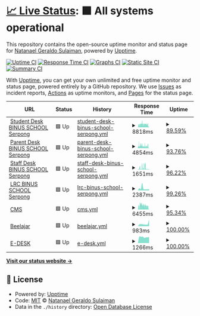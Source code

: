# [📈 Live Status](https://NatanaelGeraldoS.github.io/BINUSWeb): <!--live status--> **🟩 All systems operational**

This repository contains the open-source uptime monitor and status page for [Natanael Geraldo Sulaiman](https://NatanaelGeraldoS.github.io/BINUSWeb), powered by [Upptime](https://github.com/upptime/upptime).

[![Uptime CI](https://github.com/NatanaelGeraldoS/BINUSWeb/workflows/Uptime%20CI/badge.svg)](https://github.com/NatanaelGeraldoS/BINUSWeb/actions?query=workflow%3A%22Uptime+CI%22)
[![Response Time CI](https://github.com/NatanaelGeraldoS/BINUSWeb/workflows/Response%20Time%20CI/badge.svg)](https://github.com/NatanaelGeraldoS/BINUSWeb/actions?query=workflow%3A%22Response+Time+CI%22)
[![Graphs CI](https://github.com/NatanaelGeraldoS/BINUSWeb/workflows/Graphs%20CI/badge.svg)](https://github.com/NatanaelGeraldoS/BINUSWeb/actions?query=workflow%3A%22Graphs+CI%22)
[![Static Site CI](https://github.com/NatanaelGeraldoS/BINUSWeb/workflows/Static%20Site%20CI/badge.svg)](https://github.com/NatanaelGeraldoS/BINUSWeb/actions?query=workflow%3A%22Static+Site+CI%22)
[![Summary CI](https://github.com/NatanaelGeraldoS/BINUSWeb/workflows/Summary%20CI/badge.svg)](https://github.com/NatanaelGeraldoS/BINUSWeb/actions?query=workflow%3A%22Summary+CI%22)

With [Upptime](https://upptime.js.org), you can get your own unlimited and free uptime monitor and status page, powered entirely by a GitHub repository. We use [Issues](https://github.com/NatanaelGeraldoS/BINUSWeb/issues) as incident reports, [Actions](https://github.com/NatanaelGeraldoS/BINUSWeb/actions) as uptime monitors, and [Pages](https://NatanaelGeraldoS.github.io/BINUSWeb) for the status page.

<!--start: status pages-->
<!-- This summary is generated by Upptime (https://github.com/upptime/upptime) -->
<!-- Do not edit this manually, your changes will be overwritten -->
<!-- prettier-ignore -->
| URL | Status | History | Response Time | Uptime |
| --- | ------ | ------- | ------------- | ------ |
| <img alt="" src="https://icons.duckduckgo.com/ip3/serpong.binus-school.net.ico" height="13"> [Student Desk BINUS SCHOOL Serpong](https://serpong.binus-school.net/student/LoginBinusian.aspx) | 🟩 Up | [student-desk-binus-school-serpong.yml](https://github.com/NatanaelGeraldoS/BINUSWeb/commits/HEAD/history/student-desk-binus-school-serpong.yml) | <details><summary><img alt="Response time graph" src="./graphs/student-desk-binus-school-serpong/response-time-week.png" height="20"> 8818ms</summary><br><a href="https://NatanaelGeraldoS.github.io/BINUSWeb/history/student-desk-binus-school-serpong"><img alt="Response time 4054" src="https://img.shields.io/endpoint?url=https%3A%2F%2Fraw.githubusercontent.com%2FNatanaelGeraldoS%2FBINUSWeb%2FHEAD%2Fapi%2Fstudent-desk-binus-school-serpong%2Fresponse-time.json"></a><br><a href="https://NatanaelGeraldoS.github.io/BINUSWeb/history/student-desk-binus-school-serpong"><img alt="24-hour response time 1356" src="https://img.shields.io/endpoint?url=https%3A%2F%2Fraw.githubusercontent.com%2FNatanaelGeraldoS%2FBINUSWeb%2FHEAD%2Fapi%2Fstudent-desk-binus-school-serpong%2Fresponse-time-day.json"></a><br><a href="https://NatanaelGeraldoS.github.io/BINUSWeb/history/student-desk-binus-school-serpong"><img alt="7-day response time 8818" src="https://img.shields.io/endpoint?url=https%3A%2F%2Fraw.githubusercontent.com%2FNatanaelGeraldoS%2FBINUSWeb%2FHEAD%2Fapi%2Fstudent-desk-binus-school-serpong%2Fresponse-time-week.json"></a><br><a href="https://NatanaelGeraldoS.github.io/BINUSWeb/history/student-desk-binus-school-serpong"><img alt="30-day response time 8139" src="https://img.shields.io/endpoint?url=https%3A%2F%2Fraw.githubusercontent.com%2FNatanaelGeraldoS%2FBINUSWeb%2FHEAD%2Fapi%2Fstudent-desk-binus-school-serpong%2Fresponse-time-month.json"></a><br><a href="https://NatanaelGeraldoS.github.io/BINUSWeb/history/student-desk-binus-school-serpong"><img alt="1-year response time 4545" src="https://img.shields.io/endpoint?url=https%3A%2F%2Fraw.githubusercontent.com%2FNatanaelGeraldoS%2FBINUSWeb%2FHEAD%2Fapi%2Fstudent-desk-binus-school-serpong%2Fresponse-time-year.json"></a></details> | <details><summary><a href="https://NatanaelGeraldoS.github.io/BINUSWeb/history/student-desk-binus-school-serpong">89.59%</a></summary><a href="https://NatanaelGeraldoS.github.io/BINUSWeb/history/student-desk-binus-school-serpong"><img alt="All-time uptime 99.73%" src="https://img.shields.io/endpoint?url=https%3A%2F%2Fraw.githubusercontent.com%2FNatanaelGeraldoS%2FBINUSWeb%2FHEAD%2Fapi%2Fstudent-desk-binus-school-serpong%2Fuptime.json"></a><br><a href="https://NatanaelGeraldoS.github.io/BINUSWeb/history/student-desk-binus-school-serpong"><img alt="24-hour uptime 100.00%" src="https://img.shields.io/endpoint?url=https%3A%2F%2Fraw.githubusercontent.com%2FNatanaelGeraldoS%2FBINUSWeb%2FHEAD%2Fapi%2Fstudent-desk-binus-school-serpong%2Fuptime-day.json"></a><br><a href="https://NatanaelGeraldoS.github.io/BINUSWeb/history/student-desk-binus-school-serpong"><img alt="7-day uptime 89.59%" src="https://img.shields.io/endpoint?url=https%3A%2F%2Fraw.githubusercontent.com%2FNatanaelGeraldoS%2FBINUSWeb%2FHEAD%2Fapi%2Fstudent-desk-binus-school-serpong%2Fuptime-week.json"></a><br><a href="https://NatanaelGeraldoS.github.io/BINUSWeb/history/student-desk-binus-school-serpong"><img alt="30-day uptime 91.12%" src="https://img.shields.io/endpoint?url=https%3A%2F%2Fraw.githubusercontent.com%2FNatanaelGeraldoS%2FBINUSWeb%2FHEAD%2Fapi%2Fstudent-desk-binus-school-serpong%2Fuptime-month.json"></a><br><a href="https://NatanaelGeraldoS.github.io/BINUSWeb/history/student-desk-binus-school-serpong"><img alt="1-year uptime 99.25%" src="https://img.shields.io/endpoint?url=https%3A%2F%2Fraw.githubusercontent.com%2FNatanaelGeraldoS%2FBINUSWeb%2FHEAD%2Fapi%2Fstudent-desk-binus-school-serpong%2Fuptime-year.json"></a></details>
| <img alt="" src="https://icons.duckduckgo.com/ip3/serpong.binus-school.net.ico" height="13"> [Parent Desk BINUS SCHOOL Serpong](https://serpong.binus-school.net/parent/LoginBinusian.aspx) | 🟩 Up | [parent-desk-binus-school-serpong.yml](https://github.com/NatanaelGeraldoS/BINUSWeb/commits/HEAD/history/parent-desk-binus-school-serpong.yml) | <details><summary><img alt="Response time graph" src="./graphs/parent-desk-binus-school-serpong/response-time-week.png" height="20"> 4854ms</summary><br><a href="https://NatanaelGeraldoS.github.io/BINUSWeb/history/parent-desk-binus-school-serpong"><img alt="Response time 1970" src="https://img.shields.io/endpoint?url=https%3A%2F%2Fraw.githubusercontent.com%2FNatanaelGeraldoS%2FBINUSWeb%2FHEAD%2Fapi%2Fparent-desk-binus-school-serpong%2Fresponse-time.json"></a><br><a href="https://NatanaelGeraldoS.github.io/BINUSWeb/history/parent-desk-binus-school-serpong"><img alt="24-hour response time 486" src="https://img.shields.io/endpoint?url=https%3A%2F%2Fraw.githubusercontent.com%2FNatanaelGeraldoS%2FBINUSWeb%2FHEAD%2Fapi%2Fparent-desk-binus-school-serpong%2Fresponse-time-day.json"></a><br><a href="https://NatanaelGeraldoS.github.io/BINUSWeb/history/parent-desk-binus-school-serpong"><img alt="7-day response time 4854" src="https://img.shields.io/endpoint?url=https%3A%2F%2Fraw.githubusercontent.com%2FNatanaelGeraldoS%2FBINUSWeb%2FHEAD%2Fapi%2Fparent-desk-binus-school-serpong%2Fresponse-time-week.json"></a><br><a href="https://NatanaelGeraldoS.github.io/BINUSWeb/history/parent-desk-binus-school-serpong"><img alt="30-day response time 4450" src="https://img.shields.io/endpoint?url=https%3A%2F%2Fraw.githubusercontent.com%2FNatanaelGeraldoS%2FBINUSWeb%2FHEAD%2Fapi%2Fparent-desk-binus-school-serpong%2Fresponse-time-month.json"></a><br><a href="https://NatanaelGeraldoS.github.io/BINUSWeb/history/parent-desk-binus-school-serpong"><img alt="1-year response time 2318" src="https://img.shields.io/endpoint?url=https%3A%2F%2Fraw.githubusercontent.com%2FNatanaelGeraldoS%2FBINUSWeb%2FHEAD%2Fapi%2Fparent-desk-binus-school-serpong%2Fresponse-time-year.json"></a></details> | <details><summary><a href="https://NatanaelGeraldoS.github.io/BINUSWeb/history/parent-desk-binus-school-serpong">93.76%</a></summary><a href="https://NatanaelGeraldoS.github.io/BINUSWeb/history/parent-desk-binus-school-serpong"><img alt="All-time uptime 99.74%" src="https://img.shields.io/endpoint?url=https%3A%2F%2Fraw.githubusercontent.com%2FNatanaelGeraldoS%2FBINUSWeb%2FHEAD%2Fapi%2Fparent-desk-binus-school-serpong%2Fuptime.json"></a><br><a href="https://NatanaelGeraldoS.github.io/BINUSWeb/history/parent-desk-binus-school-serpong"><img alt="24-hour uptime 100.00%" src="https://img.shields.io/endpoint?url=https%3A%2F%2Fraw.githubusercontent.com%2FNatanaelGeraldoS%2FBINUSWeb%2FHEAD%2Fapi%2Fparent-desk-binus-school-serpong%2Fuptime-day.json"></a><br><a href="https://NatanaelGeraldoS.github.io/BINUSWeb/history/parent-desk-binus-school-serpong"><img alt="7-day uptime 93.76%" src="https://img.shields.io/endpoint?url=https%3A%2F%2Fraw.githubusercontent.com%2FNatanaelGeraldoS%2FBINUSWeb%2FHEAD%2Fapi%2Fparent-desk-binus-school-serpong%2Fuptime-week.json"></a><br><a href="https://NatanaelGeraldoS.github.io/BINUSWeb/history/parent-desk-binus-school-serpong"><img alt="30-day uptime 93.46%" src="https://img.shields.io/endpoint?url=https%3A%2F%2Fraw.githubusercontent.com%2FNatanaelGeraldoS%2FBINUSWeb%2FHEAD%2Fapi%2Fparent-desk-binus-school-serpong%2Fuptime-month.json"></a><br><a href="https://NatanaelGeraldoS.github.io/BINUSWeb/history/parent-desk-binus-school-serpong"><img alt="1-year uptime 99.28%" src="https://img.shields.io/endpoint?url=https%3A%2F%2Fraw.githubusercontent.com%2FNatanaelGeraldoS%2FBINUSWeb%2FHEAD%2Fapi%2Fparent-desk-binus-school-serpong%2Fuptime-year.json"></a></details>
| <img alt="" src="https://icons.duckduckgo.com/ip3/serpong.binus-school.net.ico" height="13"> [Staff Desk BINUS SCHOOL Serpong](https://serpong.binus-school.net/staffdesk/LoginBinusian.aspx) | 🟩 Up | [staff-desk-binus-school-serpong.yml](https://github.com/NatanaelGeraldoS/BINUSWeb/commits/HEAD/history/staff-desk-binus-school-serpong.yml) | <details><summary><img alt="Response time graph" src="./graphs/staff-desk-binus-school-serpong/response-time-week.png" height="20"> 1651ms</summary><br><a href="https://NatanaelGeraldoS.github.io/BINUSWeb/history/staff-desk-binus-school-serpong"><img alt="Response time 1011" src="https://img.shields.io/endpoint?url=https%3A%2F%2Fraw.githubusercontent.com%2FNatanaelGeraldoS%2FBINUSWeb%2FHEAD%2Fapi%2Fstaff-desk-binus-school-serpong%2Fresponse-time.json"></a><br><a href="https://NatanaelGeraldoS.github.io/BINUSWeb/history/staff-desk-binus-school-serpong"><img alt="24-hour response time 247" src="https://img.shields.io/endpoint?url=https%3A%2F%2Fraw.githubusercontent.com%2FNatanaelGeraldoS%2FBINUSWeb%2FHEAD%2Fapi%2Fstaff-desk-binus-school-serpong%2Fresponse-time-day.json"></a><br><a href="https://NatanaelGeraldoS.github.io/BINUSWeb/history/staff-desk-binus-school-serpong"><img alt="7-day response time 1651" src="https://img.shields.io/endpoint?url=https%3A%2F%2Fraw.githubusercontent.com%2FNatanaelGeraldoS%2FBINUSWeb%2FHEAD%2Fapi%2Fstaff-desk-binus-school-serpong%2Fresponse-time-week.json"></a><br><a href="https://NatanaelGeraldoS.github.io/BINUSWeb/history/staff-desk-binus-school-serpong"><img alt="30-day response time 1866" src="https://img.shields.io/endpoint?url=https%3A%2F%2Fraw.githubusercontent.com%2FNatanaelGeraldoS%2FBINUSWeb%2FHEAD%2Fapi%2Fstaff-desk-binus-school-serpong%2Fresponse-time-month.json"></a><br><a href="https://NatanaelGeraldoS.github.io/BINUSWeb/history/staff-desk-binus-school-serpong"><img alt="1-year response time 1134" src="https://img.shields.io/endpoint?url=https%3A%2F%2Fraw.githubusercontent.com%2FNatanaelGeraldoS%2FBINUSWeb%2FHEAD%2Fapi%2Fstaff-desk-binus-school-serpong%2Fresponse-time-year.json"></a></details> | <details><summary><a href="https://NatanaelGeraldoS.github.io/BINUSWeb/history/staff-desk-binus-school-serpong">96.22%</a></summary><a href="https://NatanaelGeraldoS.github.io/BINUSWeb/history/staff-desk-binus-school-serpong"><img alt="All-time uptime 99.55%" src="https://img.shields.io/endpoint?url=https%3A%2F%2Fraw.githubusercontent.com%2FNatanaelGeraldoS%2FBINUSWeb%2FHEAD%2Fapi%2Fstaff-desk-binus-school-serpong%2Fuptime.json"></a><br><a href="https://NatanaelGeraldoS.github.io/BINUSWeb/history/staff-desk-binus-school-serpong"><img alt="24-hour uptime 100.00%" src="https://img.shields.io/endpoint?url=https%3A%2F%2Fraw.githubusercontent.com%2FNatanaelGeraldoS%2FBINUSWeb%2FHEAD%2Fapi%2Fstaff-desk-binus-school-serpong%2Fuptime-day.json"></a><br><a href="https://NatanaelGeraldoS.github.io/BINUSWeb/history/staff-desk-binus-school-serpong"><img alt="7-day uptime 96.22%" src="https://img.shields.io/endpoint?url=https%3A%2F%2Fraw.githubusercontent.com%2FNatanaelGeraldoS%2FBINUSWeb%2FHEAD%2Fapi%2Fstaff-desk-binus-school-serpong%2Fuptime-week.json"></a><br><a href="https://NatanaelGeraldoS.github.io/BINUSWeb/history/staff-desk-binus-school-serpong"><img alt="30-day uptime 96.24%" src="https://img.shields.io/endpoint?url=https%3A%2F%2Fraw.githubusercontent.com%2FNatanaelGeraldoS%2FBINUSWeb%2FHEAD%2Fapi%2Fstaff-desk-binus-school-serpong%2Fuptime-month.json"></a><br><a href="https://NatanaelGeraldoS.github.io/BINUSWeb/history/staff-desk-binus-school-serpong"><img alt="1-year uptime 99.24%" src="https://img.shields.io/endpoint?url=https%3A%2F%2Fraw.githubusercontent.com%2FNatanaelGeraldoS%2FBINUSWeb%2FHEAD%2Fapi%2Fstaff-desk-binus-school-serpong%2Fuptime-year.json"></a></details>
| <img alt="" src="https://icons.duckduckgo.com/ip3/serpong.binus-school.net.ico" height="13"> [LRC BINUS SCHOOL Serpong](http://serpong.binus-school.net/Library/) | 🟩 Up | [lrc-binus-school-serpong.yml](https://github.com/NatanaelGeraldoS/BINUSWeb/commits/HEAD/history/lrc-binus-school-serpong.yml) | <details><summary><img alt="Response time graph" src="./graphs/lrc-binus-school-serpong/response-time-week.png" height="20"> 2387ms</summary><br><a href="https://NatanaelGeraldoS.github.io/BINUSWeb/history/lrc-binus-school-serpong"><img alt="Response time 1761" src="https://img.shields.io/endpoint?url=https%3A%2F%2Fraw.githubusercontent.com%2FNatanaelGeraldoS%2FBINUSWeb%2FHEAD%2Fapi%2Flrc-binus-school-serpong%2Fresponse-time.json"></a><br><a href="https://NatanaelGeraldoS.github.io/BINUSWeb/history/lrc-binus-school-serpong"><img alt="24-hour response time 1462" src="https://img.shields.io/endpoint?url=https%3A%2F%2Fraw.githubusercontent.com%2FNatanaelGeraldoS%2FBINUSWeb%2FHEAD%2Fapi%2Flrc-binus-school-serpong%2Fresponse-time-day.json"></a><br><a href="https://NatanaelGeraldoS.github.io/BINUSWeb/history/lrc-binus-school-serpong"><img alt="7-day response time 2387" src="https://img.shields.io/endpoint?url=https%3A%2F%2Fraw.githubusercontent.com%2FNatanaelGeraldoS%2FBINUSWeb%2FHEAD%2Fapi%2Flrc-binus-school-serpong%2Fresponse-time-week.json"></a><br><a href="https://NatanaelGeraldoS.github.io/BINUSWeb/history/lrc-binus-school-serpong"><img alt="30-day response time 2389" src="https://img.shields.io/endpoint?url=https%3A%2F%2Fraw.githubusercontent.com%2FNatanaelGeraldoS%2FBINUSWeb%2FHEAD%2Fapi%2Flrc-binus-school-serpong%2Fresponse-time-month.json"></a><br><a href="https://NatanaelGeraldoS.github.io/BINUSWeb/history/lrc-binus-school-serpong"><img alt="1-year response time 1802" src="https://img.shields.io/endpoint?url=https%3A%2F%2Fraw.githubusercontent.com%2FNatanaelGeraldoS%2FBINUSWeb%2FHEAD%2Fapi%2Flrc-binus-school-serpong%2Fresponse-time-year.json"></a></details> | <details><summary><a href="https://NatanaelGeraldoS.github.io/BINUSWeb/history/lrc-binus-school-serpong">99.26%</a></summary><a href="https://NatanaelGeraldoS.github.io/BINUSWeb/history/lrc-binus-school-serpong"><img alt="All-time uptime 98.28%" src="https://img.shields.io/endpoint?url=https%3A%2F%2Fraw.githubusercontent.com%2FNatanaelGeraldoS%2FBINUSWeb%2FHEAD%2Fapi%2Flrc-binus-school-serpong%2Fuptime.json"></a><br><a href="https://NatanaelGeraldoS.github.io/BINUSWeb/history/lrc-binus-school-serpong"><img alt="24-hour uptime 100.00%" src="https://img.shields.io/endpoint?url=https%3A%2F%2Fraw.githubusercontent.com%2FNatanaelGeraldoS%2FBINUSWeb%2FHEAD%2Fapi%2Flrc-binus-school-serpong%2Fuptime-day.json"></a><br><a href="https://NatanaelGeraldoS.github.io/BINUSWeb/history/lrc-binus-school-serpong"><img alt="7-day uptime 99.26%" src="https://img.shields.io/endpoint?url=https%3A%2F%2Fraw.githubusercontent.com%2FNatanaelGeraldoS%2FBINUSWeb%2FHEAD%2Fapi%2Flrc-binus-school-serpong%2Fuptime-week.json"></a><br><a href="https://NatanaelGeraldoS.github.io/BINUSWeb/history/lrc-binus-school-serpong"><img alt="30-day uptime 78.92%" src="https://img.shields.io/endpoint?url=https%3A%2F%2Fraw.githubusercontent.com%2FNatanaelGeraldoS%2FBINUSWeb%2FHEAD%2Fapi%2Flrc-binus-school-serpong%2Fuptime-month.json"></a><br><a href="https://NatanaelGeraldoS.github.io/BINUSWeb/history/lrc-binus-school-serpong"><img alt="1-year uptime 97.79%" src="https://img.shields.io/endpoint?url=https%3A%2F%2Fraw.githubusercontent.com%2FNatanaelGeraldoS%2FBINUSWeb%2FHEAD%2Fapi%2Flrc-binus-school-serpong%2Fuptime-year.json"></a></details>
| <img alt="" src="https://icons.duckduckgo.com/ip3/cmsschool.binus.edu.ico" height="13"> [CMS](http://cmsschool.binus.edu/) | 🟩 Up | [cms.yml](https://github.com/NatanaelGeraldoS/BINUSWeb/commits/HEAD/history/cms.yml) | <details><summary><img alt="Response time graph" src="./graphs/cms/response-time-week.png" height="20"> 6455ms</summary><br><a href="https://NatanaelGeraldoS.github.io/BINUSWeb/history/cms"><img alt="Response time 2506" src="https://img.shields.io/endpoint?url=https%3A%2F%2Fraw.githubusercontent.com%2FNatanaelGeraldoS%2FBINUSWeb%2FHEAD%2Fapi%2Fcms%2Fresponse-time.json"></a><br><a href="https://NatanaelGeraldoS.github.io/BINUSWeb/history/cms"><img alt="24-hour response time 541" src="https://img.shields.io/endpoint?url=https%3A%2F%2Fraw.githubusercontent.com%2FNatanaelGeraldoS%2FBINUSWeb%2FHEAD%2Fapi%2Fcms%2Fresponse-time-day.json"></a><br><a href="https://NatanaelGeraldoS.github.io/BINUSWeb/history/cms"><img alt="7-day response time 6455" src="https://img.shields.io/endpoint?url=https%3A%2F%2Fraw.githubusercontent.com%2FNatanaelGeraldoS%2FBINUSWeb%2FHEAD%2Fapi%2Fcms%2Fresponse-time-week.json"></a><br><a href="https://NatanaelGeraldoS.github.io/BINUSWeb/history/cms"><img alt="30-day response time 6680" src="https://img.shields.io/endpoint?url=https%3A%2F%2Fraw.githubusercontent.com%2FNatanaelGeraldoS%2FBINUSWeb%2FHEAD%2Fapi%2Fcms%2Fresponse-time-month.json"></a><br><a href="https://NatanaelGeraldoS.github.io/BINUSWeb/history/cms"><img alt="1-year response time 2883" src="https://img.shields.io/endpoint?url=https%3A%2F%2Fraw.githubusercontent.com%2FNatanaelGeraldoS%2FBINUSWeb%2FHEAD%2Fapi%2Fcms%2Fresponse-time-year.json"></a></details> | <details><summary><a href="https://NatanaelGeraldoS.github.io/BINUSWeb/history/cms">95.34%</a></summary><a href="https://NatanaelGeraldoS.github.io/BINUSWeb/history/cms"><img alt="All-time uptime 99.18%" src="https://img.shields.io/endpoint?url=https%3A%2F%2Fraw.githubusercontent.com%2FNatanaelGeraldoS%2FBINUSWeb%2FHEAD%2Fapi%2Fcms%2Fuptime.json"></a><br><a href="https://NatanaelGeraldoS.github.io/BINUSWeb/history/cms"><img alt="24-hour uptime 100.00%" src="https://img.shields.io/endpoint?url=https%3A%2F%2Fraw.githubusercontent.com%2FNatanaelGeraldoS%2FBINUSWeb%2FHEAD%2Fapi%2Fcms%2Fuptime-day.json"></a><br><a href="https://NatanaelGeraldoS.github.io/BINUSWeb/history/cms"><img alt="7-day uptime 95.34%" src="https://img.shields.io/endpoint?url=https%3A%2F%2Fraw.githubusercontent.com%2FNatanaelGeraldoS%2FBINUSWeb%2FHEAD%2Fapi%2Fcms%2Fuptime-week.json"></a><br><a href="https://NatanaelGeraldoS.github.io/BINUSWeb/history/cms"><img alt="30-day uptime 95.93%" src="https://img.shields.io/endpoint?url=https%3A%2F%2Fraw.githubusercontent.com%2FNatanaelGeraldoS%2FBINUSWeb%2FHEAD%2Fapi%2Fcms%2Fuptime-month.json"></a><br><a href="https://NatanaelGeraldoS.github.io/BINUSWeb/history/cms"><img alt="1-year uptime 99.34%" src="https://img.shields.io/endpoint?url=https%3A%2F%2Fraw.githubusercontent.com%2FNatanaelGeraldoS%2FBINUSWeb%2FHEAD%2Fapi%2Fcms%2Fuptime-year.json"></a></details>
| <img alt="" src="https://icons.duckduckgo.com/ip3/beelajar.apps.binus.edu.ico" height="13"> [Beelajar](https://beelajar.apps.binus.edu/) | 🟩 Up | [beelajar.yml](https://github.com/NatanaelGeraldoS/BINUSWeb/commits/HEAD/history/beelajar.yml) | <details><summary><img alt="Response time graph" src="./graphs/beelajar/response-time-week.png" height="20"> 983ms</summary><br><a href="https://NatanaelGeraldoS.github.io/BINUSWeb/history/beelajar"><img alt="Response time 732" src="https://img.shields.io/endpoint?url=https%3A%2F%2Fraw.githubusercontent.com%2FNatanaelGeraldoS%2FBINUSWeb%2FHEAD%2Fapi%2Fbeelajar%2Fresponse-time.json"></a><br><a href="https://NatanaelGeraldoS.github.io/BINUSWeb/history/beelajar"><img alt="24-hour response time 2555" src="https://img.shields.io/endpoint?url=https%3A%2F%2Fraw.githubusercontent.com%2FNatanaelGeraldoS%2FBINUSWeb%2FHEAD%2Fapi%2Fbeelajar%2Fresponse-time-day.json"></a><br><a href="https://NatanaelGeraldoS.github.io/BINUSWeb/history/beelajar"><img alt="7-day response time 983" src="https://img.shields.io/endpoint?url=https%3A%2F%2Fraw.githubusercontent.com%2FNatanaelGeraldoS%2FBINUSWeb%2FHEAD%2Fapi%2Fbeelajar%2Fresponse-time-week.json"></a><br><a href="https://NatanaelGeraldoS.github.io/BINUSWeb/history/beelajar"><img alt="30-day response time 787" src="https://img.shields.io/endpoint?url=https%3A%2F%2Fraw.githubusercontent.com%2FNatanaelGeraldoS%2FBINUSWeb%2FHEAD%2Fapi%2Fbeelajar%2Fresponse-time-month.json"></a><br><a href="https://NatanaelGeraldoS.github.io/BINUSWeb/history/beelajar"><img alt="1-year response time 730" src="https://img.shields.io/endpoint?url=https%3A%2F%2Fraw.githubusercontent.com%2FNatanaelGeraldoS%2FBINUSWeb%2FHEAD%2Fapi%2Fbeelajar%2Fresponse-time-year.json"></a></details> | <details><summary><a href="https://NatanaelGeraldoS.github.io/BINUSWeb/history/beelajar">100.00%</a></summary><a href="https://NatanaelGeraldoS.github.io/BINUSWeb/history/beelajar"><img alt="All-time uptime 99.74%" src="https://img.shields.io/endpoint?url=https%3A%2F%2Fraw.githubusercontent.com%2FNatanaelGeraldoS%2FBINUSWeb%2FHEAD%2Fapi%2Fbeelajar%2Fuptime.json"></a><br><a href="https://NatanaelGeraldoS.github.io/BINUSWeb/history/beelajar"><img alt="24-hour uptime 100.00%" src="https://img.shields.io/endpoint?url=https%3A%2F%2Fraw.githubusercontent.com%2FNatanaelGeraldoS%2FBINUSWeb%2FHEAD%2Fapi%2Fbeelajar%2Fuptime-day.json"></a><br><a href="https://NatanaelGeraldoS.github.io/BINUSWeb/history/beelajar"><img alt="7-day uptime 100.00%" src="https://img.shields.io/endpoint?url=https%3A%2F%2Fraw.githubusercontent.com%2FNatanaelGeraldoS%2FBINUSWeb%2FHEAD%2Fapi%2Fbeelajar%2Fuptime-week.json"></a><br><a href="https://NatanaelGeraldoS.github.io/BINUSWeb/history/beelajar"><img alt="30-day uptime 100.00%" src="https://img.shields.io/endpoint?url=https%3A%2F%2Fraw.githubusercontent.com%2FNatanaelGeraldoS%2FBINUSWeb%2FHEAD%2Fapi%2Fbeelajar%2Fuptime-month.json"></a><br><a href="https://NatanaelGeraldoS.github.io/BINUSWeb/history/beelajar"><img alt="1-year uptime 99.79%" src="https://img.shields.io/endpoint?url=https%3A%2F%2Fraw.githubusercontent.com%2FNatanaelGeraldoS%2FBINUSWeb%2FHEAD%2Fapi%2Fbeelajar%2Fuptime-year.json"></a></details>
| <img alt="" src="https://icons.duckduckgo.com/ip3/e-desk.binus.sch.id.ico" height="13"> [E-DESK](https://e-desk.binus.sch.id/) | 🟩 Up | [e-desk.yml](https://github.com/NatanaelGeraldoS/BINUSWeb/commits/HEAD/history/e-desk.yml) | <details><summary><img alt="Response time graph" src="./graphs/e-desk/response-time-week.png" height="20"> 1266ms</summary><br><a href="https://NatanaelGeraldoS.github.io/BINUSWeb/history/e-desk"><img alt="Response time 1342" src="https://img.shields.io/endpoint?url=https%3A%2F%2Fraw.githubusercontent.com%2FNatanaelGeraldoS%2FBINUSWeb%2FHEAD%2Fapi%2Fe-desk%2Fresponse-time.json"></a><br><a href="https://NatanaelGeraldoS.github.io/BINUSWeb/history/e-desk"><img alt="24-hour response time 1279" src="https://img.shields.io/endpoint?url=https%3A%2F%2Fraw.githubusercontent.com%2FNatanaelGeraldoS%2FBINUSWeb%2FHEAD%2Fapi%2Fe-desk%2Fresponse-time-day.json"></a><br><a href="https://NatanaelGeraldoS.github.io/BINUSWeb/history/e-desk"><img alt="7-day response time 1266" src="https://img.shields.io/endpoint?url=https%3A%2F%2Fraw.githubusercontent.com%2FNatanaelGeraldoS%2FBINUSWeb%2FHEAD%2Fapi%2Fe-desk%2Fresponse-time-week.json"></a><br><a href="https://NatanaelGeraldoS.github.io/BINUSWeb/history/e-desk"><img alt="30-day response time 1335" src="https://img.shields.io/endpoint?url=https%3A%2F%2Fraw.githubusercontent.com%2FNatanaelGeraldoS%2FBINUSWeb%2FHEAD%2Fapi%2Fe-desk%2Fresponse-time-month.json"></a><br><a href="https://NatanaelGeraldoS.github.io/BINUSWeb/history/e-desk"><img alt="1-year response time 1344" src="https://img.shields.io/endpoint?url=https%3A%2F%2Fraw.githubusercontent.com%2FNatanaelGeraldoS%2FBINUSWeb%2FHEAD%2Fapi%2Fe-desk%2Fresponse-time-year.json"></a></details> | <details><summary><a href="https://NatanaelGeraldoS.github.io/BINUSWeb/history/e-desk">100.00%</a></summary><a href="https://NatanaelGeraldoS.github.io/BINUSWeb/history/e-desk"><img alt="All-time uptime 99.97%" src="https://img.shields.io/endpoint?url=https%3A%2F%2Fraw.githubusercontent.com%2FNatanaelGeraldoS%2FBINUSWeb%2FHEAD%2Fapi%2Fe-desk%2Fuptime.json"></a><br><a href="https://NatanaelGeraldoS.github.io/BINUSWeb/history/e-desk"><img alt="24-hour uptime 100.00%" src="https://img.shields.io/endpoint?url=https%3A%2F%2Fraw.githubusercontent.com%2FNatanaelGeraldoS%2FBINUSWeb%2FHEAD%2Fapi%2Fe-desk%2Fuptime-day.json"></a><br><a href="https://NatanaelGeraldoS.github.io/BINUSWeb/history/e-desk"><img alt="7-day uptime 100.00%" src="https://img.shields.io/endpoint?url=https%3A%2F%2Fraw.githubusercontent.com%2FNatanaelGeraldoS%2FBINUSWeb%2FHEAD%2Fapi%2Fe-desk%2Fuptime-week.json"></a><br><a href="https://NatanaelGeraldoS.github.io/BINUSWeb/history/e-desk"><img alt="30-day uptime 100.00%" src="https://img.shields.io/endpoint?url=https%3A%2F%2Fraw.githubusercontent.com%2FNatanaelGeraldoS%2FBINUSWeb%2FHEAD%2Fapi%2Fe-desk%2Fuptime-month.json"></a><br><a href="https://NatanaelGeraldoS.github.io/BINUSWeb/history/e-desk"><img alt="1-year uptime 100.00%" src="https://img.shields.io/endpoint?url=https%3A%2F%2Fraw.githubusercontent.com%2FNatanaelGeraldoS%2FBINUSWeb%2FHEAD%2Fapi%2Fe-desk%2Fuptime-year.json"></a></details>

<!--end: status pages-->

[**Visit our status website →**](https://NatanaelGeraldoS.github.io/BINUSWeb)

## 📄 License

- Powered by: [Upptime](https://github.com/upptime/upptime)
- Code: [MIT](./LICENSE) © [Natanael Geraldo Sulaiman](https://NatanaelGeraldoS.github.io/BINUSWeb)
- Data in the `./history` directory: [Open Database License](https://opendatacommons.org/licenses/odbl/1-0/)
